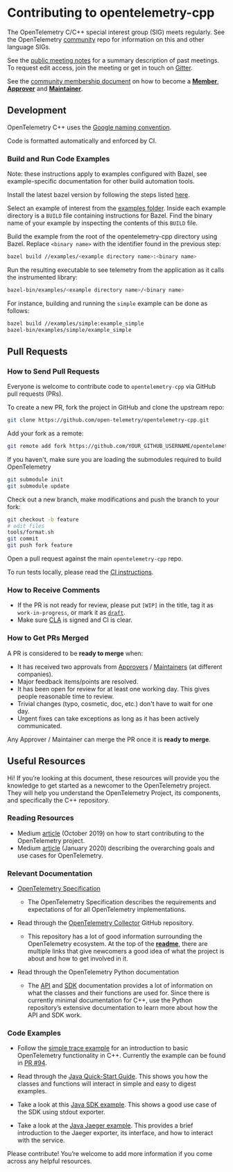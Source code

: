 # Contributing to opentelemetry-cpp

The OpenTelemetry C/C++ special interest group (SIG) meets regularly. See the
OpenTelemetry [community](https://github.com/open-telemetry/community#cc-sdk)
repo for information on this and other language SIGs.

See the [public meeting notes](https://docs.google.com/document/d/1i1E4-_y4uJ083lCutKGDhkpi3n4_e774SBLi9hPLocw/edit)
for a summary description of past meetings. To request edit access, join the
meeting or get in touch on [Gitter](https://gitter.im/open-telemetry/opentelemetry-cpp).

See the [community membership document](https://github.com/open-telemetry/community/blob/master/community-membership.md)
on how to become a [**Member**](https://github.com/open-telemetry/community/blob/master/community-membership.md#member),
[**Approver**](https://github.com/open-telemetry/community/blob/master/community-membership.md#approver)
and [**Maintainer**](https://github.com/open-telemetry/community/blob/master/community-membership.md#maintainer).

## Development

OpenTelemetry C++ uses the [Google naming
convention](https://google.github.io/styleguide/cppguide.html#Naming).

Code is formatted automatically and enforced by CI.

### Build and Run Code Examples

Note: these instructions apply to examples configured with Bazel, see
example-specific documentation for other build automation tools.

Install the latest bazel version by following the steps listed
[here](https://docs.bazel.build/versions/master/install.html).

Select an example of interest from the [examples folder](https://github.com/open-telemetry/opentelemetry-cpp/tree/master/examples).
Inside each example directory is a `BUILD` file containing instructions for
Bazel. Find the binary name of your example by inspecting the contents of this
`BUILD` file.

Build the example from the root of the opentelemetry-cpp directory using Bazel.
Replace `<binary name>` with the identifier found in the previous step:

```sh
bazel build //examples/<example directory name>:<binary name>
```

Run the resulting executable to see telemetry from the application as it calls
the instrumented library: </li>

```sh
bazel-bin/examples/<example directory name>/<binary name>
```

For instance, building and running the `simple` example can be done as follows:

```sh
bazel build //examples/simple:example_simple
bazel-bin/examples/simple/example_simple
```

## Pull Requests

### How to Send Pull Requests

Everyone is welcome to contribute code to `opentelemetry-cpp` via GitHub pull
requests (PRs).

To create a new PR, fork the project in GitHub and clone the upstream repo:

```sh
git clone https://github.com/open-telemetry/opentelemetry-cpp.git
```

Add your fork as a remote:

```sh
git remote add fork https://github.com/YOUR_GITHUB_USERNAME/opentelemetry-cpp.git
```

If you haven't, make sure you are loading the submodules required to build OpenTelemetry

```sh
git submodule init
git submodule update
```


Check out a new branch, make modifications and push the branch to your fork:

```sh
git checkout -b feature
# edit files
tools/format.sh
git commit
git push fork feature
```

Open a pull request against the main `opentelemetry-cpp` repo.

To run tests locally, please read the [CI instructions](ci/README.md).

### How to Receive Comments

* If the PR is not ready for review, please put `[WIP]` in the title, tag it
  as `work-in-progress`, or mark it as [`draft`](https://github.blog/2019-02-14-introducing-draft-pull-requests/).
* Make sure [CLA](https://identity.linuxfoundation.org/projects/cncf) is
  signed and CI is clear.

### How to Get PRs Merged

A PR is considered to be **ready to merge** when:

* It has received two approvals from [Approvers](https://github.com/open-telemetry/community/blob/master/community-membership.md#approver)
  / [Maintainers](https://github.com/open-telemetry/community/blob/master/community-membership.md#maintainer)
  (at different companies).
* Major feedback items/points are resolved.
* It has been open for review for at least one working day. This gives people
  reasonable time to review.
* Trivial changes (typo, cosmetic, doc, etc.) don't have to wait for one day.
* Urgent fixes can take exceptions as long as it has been actively communicated.

Any Approver / Maintainer can merge the PR once it is **ready to merge**.

## Useful Resources

Hi! If you’re looking at this document, these resources will provide you the
knowledge to get started as a newcomer to the OpenTelemetry project. They will
help you understand the OpenTelemetry Project, its components, and
specifically the C++ repository.

### Reading Resources

* Medium [article](https://medium.com/opentelemetry/how-to-start-contributing-to-opentelemetry-b23991ad91f4)
  (October 2019) on how to start contributing to the OpenTelemetry project.
* Medium [article](https://medium.com/opentelemetry/opentelemetry-beyond-getting-started-5ac43cd0fe26)
  (January 2020) describing the overarching goals and use cases for OpenTelemetry.

### Relevant Documentation

* [OpenTelemetry Specification](https://github.com/open-telemetry/opentelemetry-specification)
  * The OpenTelemetry Specification describes the requirements and
    expectations of for all OpenTelemetry implementations.

* Read through the [OpenTelemetry Collector](https://github.com/open-telemetry/opentelemetry-collector)
  GitHub repository.
  * This repository has a lot of good information surrounding the
    OpenTelemetry ecosystem. At the top of the **[readme](https://github.com/open-telemetry/opentelemetry-collector/blob/master/README.md)**,
    there are multiple links that give newcomers a good idea of what the
    project is about and how to get involved in it.
* Read through the OpenTelemetry Python documentation
  * The [API](https://opentelemetry-python.readthedocs.io/en/stable/api/api.html)
    and [SDK](https://opentelemetry-python.readthedocs.io/en/stable/sdk/sdk.html)
    documentation provides a lot of information on what the classes and their
    functions are used for. Since there is currently minimal documentation for
    C++, use the Python repository’s extensive documentation to learn more
    about how the API and SDK work.

### Code Examples

* Follow the [simple trace example](https://github.com/open-telemetry/opentelemetry-cpp/pull/92)
  for an introduction to basic OpenTelemetry functionality in C++. Currently
  the example can be found in [PR #94](https://github.com/open-telemetry/opentelemetry-cpp/pull/94).

* Read through the [Java Quick-Start
  Guide](https://github.com/open-telemetry/opentelemetry-java/blob/master/QUICKSTART.md).
  This shows you how the classes and functions will interact in simple and
  easy to digest examples.
* Take a look at this [Java SDK
  example](https://github.com/open-telemetry/opentelemetry-java/tree/master/examples/sdk-usage).
  This shows a good use case of the SDK using stdout exporter.
* Take a look at the [Java Jaeger
  example](https://github.com/open-telemetry/opentelemetry-java/tree/master/examples/jaeger).
  This provides a brief introduction to the Jaeger exporter, its interface,
  and how to interact with the service.

Please contribute! You’re welcome to add more information if you come across any helpful resources.
